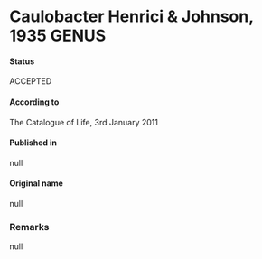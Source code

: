 Caulobacter Henrici & Johnson, 1935 GENUS
=======

#### Status
ACCEPTED

#### According to
The Catalogue of Life, 3rd January 2011

#### Published in
null

#### Original name
null

### Remarks
null